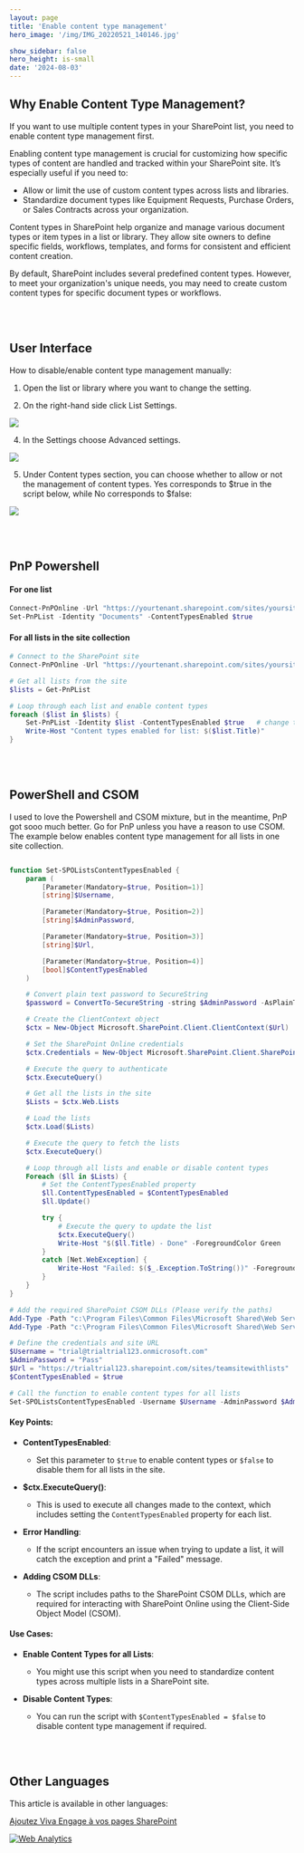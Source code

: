 ```yaml
---
layout: page
title: 'Enable content type management'
hero_image: '/img/IMG_20220521_140146.jpg'

show_sidebar: false
hero_height: is-small
date: '2024-08-03'
---
```



## Why Enable Content Type Management?

If you want to use multiple content types in your SharePoint list, you need to enable content type management first.

Enabling content type management is crucial for customizing how specific types of content are handled and tracked within your SharePoint site. It’s especially useful if you need to:

* Allow or limit the use of custom content types across lists and libraries.
* Standardize document types like Equipment Requests, Purchase Orders, or Sales Contracts across your organization.

Content types in SharePoint help organize and manage various document types or item types in a list or library. They allow site owners to define specific fields, workflows, templates, and forms for consistent and efficient content creation.

By default, SharePoint includes several predefined content types. However, to meet your organization's unique needs, you may need to create custom content types for specific document types or workflows.


<br/><br/>

## User Interface

How to disable/enable content type management manually:

1. Open the list or library where you want to change the setting.


2. On the right-hand side click List Settings.
 
 <img src="/articles/img/enablect.png" ><br/>


4. In the Settings choose Advanced settings.
 
  <img src="/articles/img/enablect2.png" ><br/>


5. Under Content types section, you can choose whether to allow or not the management of content types. Yes corresponds to $true in the script below, while No corresponds to $false:
 

 <img src="/articles/img/enablect3.png" ><br/>



<br/><br/>

## PnP Powershell


#### For one list

```powershell
Connect-PnPOnline -Url "https://yourtenant.sharepoint.com/sites/yoursite" -UseWebLogin
Set-PnPList -Identity "Documents" -ContentTypesEnabled $true
```


#### For all lists in the site collection

```powershell
# Connect to the SharePoint site
Connect-PnPOnline -Url "https://yourtenant.sharepoint.com/sites/yoursite" -UseWebLogin

# Get all lists from the site
$lists = Get-PnPList

# Loop through each list and enable content types
foreach ($list in $lists) {
    Set-PnPList -Identity $list -ContentTypesEnabled $true   # change to $false if you want to disable the content types
    Write-Host "Content types enabled for list: $($list.Title)"
}
```


<br/><br/>

## PowerShell and CSOM

I used to love the Powershell and CSOM mixture, but in the meantime, PnP got sooo much better. Go for PnP unless you have a reason to use CSOM. The example below enables content type management for all lists in one site collection.

```powershell

function Set-SPOListsContentTypesEnabled {
    param (
        [Parameter(Mandatory=$true, Position=1)]
        [string]$Username,

        [Parameter(Mandatory=$true, Position=2)]
        [string]$AdminPassword,

        [Parameter(Mandatory=$true, Position=3)]
        [string]$Url,

        [Parameter(Mandatory=$true, Position=4)]
        [bool]$ContentTypesEnabled
    )

    # Convert plain text password to SecureString
    $password = ConvertTo-SecureString -string $AdminPassword -AsPlainText -Force

    # Create the ClientContext object
    $ctx = New-Object Microsoft.SharePoint.Client.ClientContext($Url)

    # Set the SharePoint Online credentials
    $ctx.Credentials = New-Object Microsoft.SharePoint.Client.SharePointOnlineCredentials($Username, $password)

    # Execute the query to authenticate
    $ctx.ExecuteQuery()

    # Get all the lists in the site
    $Lists = $ctx.Web.Lists

    # Load the lists
    $ctx.Load($Lists)

    # Execute the query to fetch the lists
    $ctx.ExecuteQuery()

    # Loop through all lists and enable or disable content types
    Foreach ($ll in $Lists) {
        # Set the ContentTypesEnabled property
        $ll.ContentTypesEnabled = $ContentTypesEnabled
        $ll.Update()

        try {
            # Execute the query to update the list
            $ctx.ExecuteQuery()
            Write-Host "$($ll.Title) - Done" -ForegroundColor Green
        }
        catch [Net.WebException] {
            Write-Host "Failed: $($_.Exception.ToString())" -ForegroundColor Red
        }
    }
}

# Add the required SharePoint CSOM DLLs (Please verify the paths)
Add-Type -Path "c:\Program Files\Common Files\Microsoft Shared\Web Server Extensions\15\ISAPI\Microsoft.SharePoint.Client.dll"
Add-Type -Path "c:\Program Files\Common Files\Microsoft Shared\Web Server Extensions\15\ISAPI\Microsoft.SharePoint.Client.Runtime.dll"

# Define the credentials and site URL
$Username = "trial@trialtrial123.onmicrosoft.com"
$AdminPassword = "Pass"
$Url = "https://trialtrial123.sharepoint.com/sites/teamsitewithlists"
$ContentTypesEnabled = $true

# Call the function to enable content types for all lists
Set-SPOListsContentTypesEnabled -Username $Username -AdminPassword $AdminPassword -Url $Url -ContentTypesEnabled $ContentTypesEnabled
```

#### Key Points:

- **ContentTypesEnabled**:
    - Set this parameter to `$true` to enable content types or `$false` to disable them for all lists in the site.

- **$ctx.ExecuteQuery()**: 
    - This is used to execute all changes made to the context, which includes setting the `ContentTypesEnabled` property for each list.

- **Error Handling**: 
    - If the script encounters an issue when trying to update a list, it will catch the exception and print a "Failed" message.

- **Adding CSOM DLLs**: 
    - The script includes paths to the SharePoint CSOM DLLs, which are required for interacting with SharePoint Online using the Client-Side Object Model (CSOM).

#### Use Cases:

- **Enable Content Types for all Lists**: 
    - You might use this script when you need to standardize content types across multiple lists in a SharePoint site.

- **Disable Content Types**: 
    - You can run the script with `$ContentTypesEnabled = $false` to disable content type management if required.




<br/><br/>

## Other Languages
This article is available in other languages:

[Ajoutez Viva Engage à vos pages SharePoint](https://powershellscripts.github.io/articles/fr/enablect.md)





<!-- Default Statcounter code for SPO enable ct
https://powershellscripts.github.io/articles/en/spo/enablect/
-->
<script type="text/javascript">
var sc_project=13073435; 
var sc_invisible=1; 
var sc_security="a5c7940a"; 
var sc_client_storage="disabled"; 
</script>
<script type="text/javascript"
src="https://www.statcounter.com/counter/counter.js"
async></script>
<noscript><div class="statcounter"><a title="Web Analytics"
href="https://statcounter.com/" target="_blank"><img
class="statcounter"
src="https://c.statcounter.com/13073435/0/a5c7940a/1/"
alt="Web Analytics"
referrerPolicy="no-referrer-when-downgrade"></a></div></noscript>
<!-- End of Statcounter Code -->